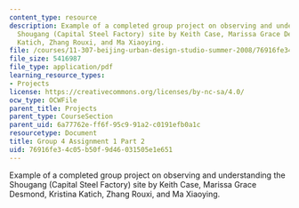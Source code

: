 ```yaml
---
content_type: resource
description: Example of a completed group project on observing and understanding the
  Shougang (Capital Steel Factory) site by Keith Case, Marissa Grace Desmond, Kristina
  Katich, Zhang Rouxi, and Ma Xiaoying.
file: /courses/11-307-beijing-urban-design-studio-summer-2008/76916fe34c05b50f9d46031505e1e651_group4_assn1_2.pdf
file_size: 5416987
file_type: application/pdf
learning_resource_types:
- Projects
license: https://creativecommons.org/licenses/by-nc-sa/4.0/
ocw_type: OCWFile
parent_title: Projects
parent_type: CourseSection
parent_uid: 6a77762e-ff6f-95c9-91a2-c0191efb0a1c
resourcetype: Document
title: Group 4 Assignment 1 Part 2
uid: 76916fe3-4c05-b50f-9d46-031505e1e651
---
```

Example of a completed group project on observing and understanding the Shougang (Capital Steel Factory) site by Keith Case, Marissa Grace Desmond, Kristina Katich, Zhang Rouxi, and Ma Xiaoying.